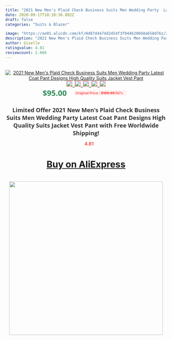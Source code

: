 ```yaml
---
title: "2021 New Men's Plaid Check Business Suits Men Wedding Party  Latest Coat Pant Designs High Quality Suits Jacket Vest Pant"
date: 2020-09-17T10:10:36.892Z
draft: false
categories: "Suits & Blazer"

image: "https://ae01.alicdn.com/kf/Hd87d4474d2454f3f9446290d4a658d76z/2021-New-Men-s-Plaid-Check-Business-Suits-Men-Wedding-Party-Latest-Coat-Pant-Designs-High.jpg"
description: "2021 New Men's Plaid Check Business Suits Men Wedding Party  Latest Coat Pant Designs High Quality Suits Jacket Vest Pant"
author: Giselle
ratingvalue: 4.81
reviewcount: 2.666
---
```

<br>
<div style="text-align: center;">
<a href="https://s.click.aliexpress.com/e/_9g0yxL" target="_blank" rel="nofollow noopener noreferrer"><img alt="2021 New Men's Plaid Check Business Suits Men Wedding Party  Latest Coat Pant Designs High Quality Suits Jacket Vest Pant" class="magnifier-image" src="https://ae01.alicdn.com/kf/Hd87d4474d2454f3f9446290d4a658d76z/2021-New-Men-s-Plaid-Check-Business-Suits-Men-Wedding-Party-Latest-Coat-Pant-Designs-High.jpg_640x640.jpg">
<br>
<img style="border:1px solid salmon" src="https://ae01.alicdn.com/kf/Hd87d4474d2454f3f9446290d4a658d76z/2021-New-Men-s-Plaid-Check-Business-Suits-Men-Wedding-Party-Latest-Coat-Pant-Designs-High.jpg_120x120.jpg">&nbsp;&nbsp;<img style="border:1px solid salmon" src="https://ae01.alicdn.com/kf/Hc0420cec4f6545d5aba9440e1dec89b0X/2021-New-Men-s-Plaid-Check-Business-Suits-Men-Wedding-Party-Latest-Coat-Pant-Designs-High.jpg_120x120.jpg">&nbsp;&nbsp;<img style="border:1px solid salmon" src="https://ae01.alicdn.com/kf/H69ac81829a0e4e04b965d20b87ffe705o/2021-New-Men-s-Plaid-Check-Business-Suits-Men-Wedding-Party-Latest-Coat-Pant-Designs-High.jpg_120x120.jpg">&nbsp;&nbsp;<img style="border:1px solid salmon" src="https://ae01.alicdn.com/kf/H823715b21b6d45539a149bda5a1975073/2021-New-Men-s-Plaid-Check-Business-Suits-Men-Wedding-Party-Latest-Coat-Pant-Designs-High.jpg_120x120.jpg">&nbsp;&nbsp;<img style="border:1px solid salmon" src="https://ae01.alicdn.com/kf/H4fffaa799d00498b87c15632e9946eeeB/2021-New-Men-s-Plaid-Check-Business-Suits-Men-Wedding-Party-Latest-Coat-Pant-Designs-High.jpg_120x120.jpg"></a></div><br0>
<div style="text-align: center;"><span style="background-color: white; border: 0px; box-sizing: border-box; color: seagreen; display: inline-block; font-family: &quot;open sans&quot; , &quot;arial&quot; , &quot;helvetica&quot; , sans-serif , &quot;heiti&quot;; font-size: 24px; font-stretch: inherit; font-weight: 700; line-height: inherit; margin: 0px 10px 0px 0px; padding: 0px; vertical-align: middle;">$95.00 </span>
<span style="background: rgb(255 , 241 , 241); border-radius: 3px; border: 0px; box-sizing: border-box; color: #ff4747; display: inline-block; font-family: inherit; font-size: 12px; font-stretch: inherit; font-style: inherit; font-variant: inherit; font-weight: 600; line-height: inherit; margin: 0px; padding: 2px 5px; transform: scale(0.9); vertical-align: middle;">Original Price : <b style="text-decoration: line-through;">$189.99 </b> 50%&nbsp;&nbsp;</span></div>
<h1 style="color: #333333; display: inline-block; font-family: &quot;open sans&quot; , &quot;arial&quot; , &quot;helvetica&quot; , sans-serif , &quot;heiti&quot;; font-size: 18px; font-stretch: inherit; font-weight: 700; text-align: center;">Limited Offer 2021 New Men's Plaid Check Business Suits Men Wedding Party  Latest Coat Pant Designs High Quality Suits Jacket Vest Pant with Free Worldwide Shipping!</h1>
<div style="color: #ff4747; text-align: center;">
<img src="https://4.bp.blogspot.com/-M0ZcTcb-5uY/XleCXlxnR4I/AAAAAAAAAEc/OrjgMkXV1oMQFaCRZj5HQwOCBcu3w1FegCPcBGAYYCw/s1600/star.png" style="height: 15px;">&nbsp;<b>4.81</b></div>
<div class="button_cont" align="center"><a class="buynow_a" href="https://s.click.aliexpress.com/e/_9g0yxL" target="_blank" rel="nofollow noopener noreferrer"><H1>Buy on AliExpress</H1></a></div><br>
<div class="separator" style="clear: both; text-align: center;">
<img src="https://lh3.googleusercontent.com/-pTy5HemUv9M/XlePHvY0dAI/AAAAAAAAAE4/0nX5iRUoIWY8eMW9Dpxeirr157OZliDIgCLcBGAsYHQ/s1600/badge.gif" width="480">
</div>
